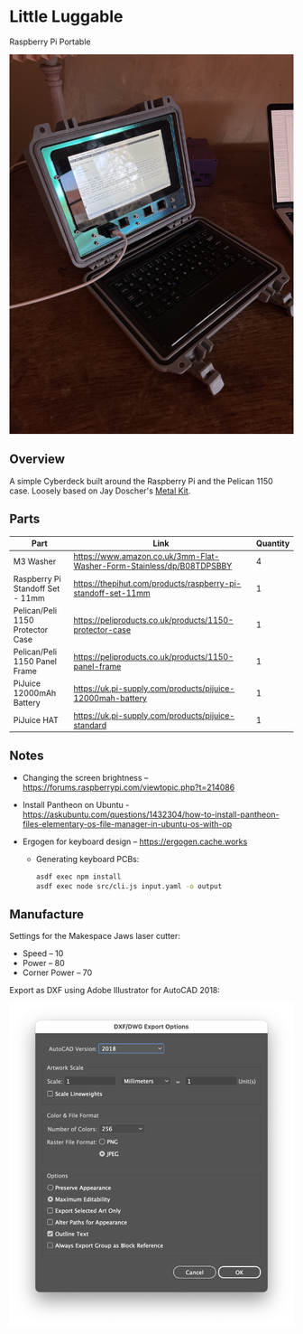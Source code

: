 # Little Luggable

Raspberry Pi Portable

![Photo of the Lunchbox Luggable sitting on a desk](images/hero.jpg)

## Overview

A simple Cyberdeck built around the Raspberry Pi and the Pelican 1150 case. Loosely based on Jay Doscher's [Metal Kit](https://doscher.com/work/metal-kit).

## Parts

| **Part**                         | **Link**                                                     | **Quantity** |
| -------------------------------- | ------------------------------------------------------------ | ------------ |
| M3 Washer                        | https://www.amazon.co.uk/3mm-Flat-Washer-Form-Stainless/dp/B08TDPSBBY | 4            |
| Raspberry Pi Standoff Set - 11mm | https://thepihut.com/products/raspberry-pi-standoff-set-11mm | 1            |
| Pelican/Peli 1150 Protector Case | https://peliproducts.co.uk/products/1150-protector-case      | 1            |
| Pelican/Peli 1150 Panel Frame    | https://peliproducts.co.uk/products/1150-panel-frame         | 1            |
| PiJuice 12000mAh Battery         | https://uk.pi-supply.com/products/pijuice-12000mah-battery   | 1            |
| PiJuice HAT                      | https://uk.pi-supply.com/products/pijuice-standard           | 1            |

## Notes

- Changing the screen brightness – https://forums.raspberrypi.com/viewtopic.php?t=214086
- Install Pantheon on Ubuntu - https://askubuntu.com/questions/1432304/how-to-install-pantheon-files-elementary-os-file-manager-in-ubuntu-os-with-op
- Ergogen for keyboard design – https://ergogen.cache.works

  - Generating keyboard PCBs:
    ```bash
    asdf exec npm install
    asdf exec node src/cli.js input.yaml -o output
    ```


## Manufacture

Settings for the Makespace Jaws laser cutter:

- Speed – 10
- Power – 80
- Corner Power – 70

Export as DXF using Adobe Illustrator for AutoCAD 2018:

![Screenshot of Adobe Illustrator DXF export dialog](images/export-settings.png)
